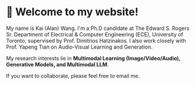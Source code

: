 # 🎊 Welcome to my website!

My name is Kai (Alan) Wang. I'm a Ph.D candidate at The Edward S. Rogers Sr. Department of Electrical & Computer Engineering (ECE), University of Toronto, supervised by Prof. Dimitrios Hatzinakos. I also work closely with Prof. Yapeng Tian on Audio-Visual Learning and Generation.

My research interests lie in  **Multimodal Learning (Image/Video/Audio), Generative Models, and Multimodal LLM**. 

If you want to collaborate, please feel free to email me. 